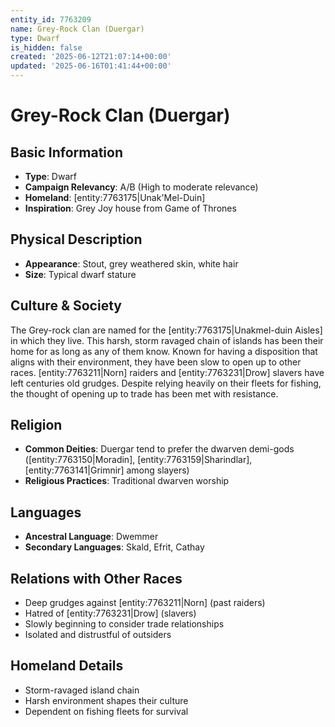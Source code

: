 ```yaml
---
entity_id: 7763209
name: Grey-Rock Clan (Duergar)
type: Dwarf
is_hidden: false
created: '2025-06-12T21:07:14+00:00'
updated: '2025-06-16T01:41:44+00:00'
---
```


# Grey-Rock Clan (Duergar)

## Basic Information

- **Type**: Dwarf
- **Campaign Relevancy**: A/B (High to moderate relevance)
- **Homeland**: [entity:7763175|Unak'Mel-Duin]
- **Inspiration**: Grey Joy house from Game of Thrones

## Physical Description

- **Appearance**: Stout, grey weathered skin, white hair
- **Size**: Typical dwarf stature

## Culture & Society

The Grey-rock clan are named for the [entity:7763175|Unakmel-duin Aisles] in which they live. This harsh, storm ravaged chain of islands has been their home for as long as any of them know. Known for having a disposition that aligns with their environment, they have been slow to open up to other races. [entity:7763211|Norn] raiders and [entity:7763231|Drow] slavers have left centuries old grudges. Despite relying heavily on their fleets for fishing, the thought of opening up to trade has been met with resistance.

## Religion

- **Common Deities**: Duergar tend to prefer the dwarven demi-gods ([entity:7763150|Moradin], [entity:7763159|Sharindlar], [entity:7763141|Grimnir] among slayers)
- **Religious Practices**: Traditional dwarven worship

## Languages

- **Ancestral Language**: Dwemmer
- **Secondary Languages**: Skald, Efrit, Cathay

## Relations with Other Races

- Deep grudges against [entity:7763211|Norn] (past raiders)
- Hatred of [entity:7763231|Drow] (slavers)
- Slowly beginning to consider trade relationships
- Isolated and distrustful of outsiders

## Homeland Details

- Storm-ravaged island chain
- Harsh environment shapes their culture
- Dependent on fishing fleets for survival